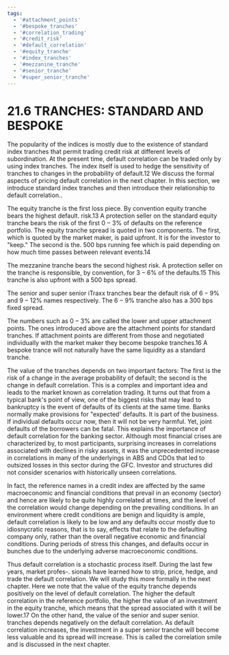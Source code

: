 ```yaml
---
tags:
  - '#attachment_points'
  - '#bespoke_tranches'
  - '#correlation_trading'
  - '#credit_risk'
  - '#default_correlation'
  - '#equity_tranche'
  - '#index_tranches'
  - '#mezzanine_tranche'
  - '#senior_tranche'
  - '#super_senior_tranche'
---
```

# 21.6 TRANCHES: STANDARD AND BESPOKE  

The popularity of the indices is mostly due to the existence of standard index tranches that permit trading credit risk at different levels of subordination. At the present time, default correlation can be traded only by using index tranches. The index itself is used to hedge the sensitivity of tranches to changes in the probability of default.12 We discuss the formal aspects of pricing default correlation in the next chapter. In this section, we introduce standard index tranches and then introduce their relationship to default correlation..  

The equity tranche is the first loss piece. By convention equity tranche bears the highest default. risk.13 A protection seller on the standard equity tranche bears the risk of the first $0-3\%$ of defaults on the reference portfolio. The equity tranche spread is quoted in two components. The first, which is quoted by the market maker, is paid upfront. It is for the investor to "keep." The second is the. 500 bps running fee which is paid depending on how much time passes between relevant events.14  

The mezzanine tranche bears the second highest risk. A protection seller on the tranche is responsible, by convention, for $3-6\%$ of the defaults.15 This tranche is also upfront with a 500 bps spread.  

The senior and super senior iTraxx tranches bear the default risk of $6-9\%$ and $9-12\%$ names respectively. The $6-9\%$ tranche also has a 300 bps fixed spread.  

The numbers such as $0-3\%$ are called the lower and upper attachment points. The ones introduced above are the attachment points for standard tranches. If attachment points are different from those and negotiated individually with the market maker they become bespoke tranches.16 A bespoke trance will not naturally have the same liquidity as a standard tranche.  

The value of the tranches depends on two important factors: The first is the risk of a change in the average probability of default; the second is the change in default correlation. This is a complex and important idea and leads to the market known as correlation trading. It turns out that from a typical bank's point of view, one of the biggest risks that may lead to bankruptcy is the event of defaults of its clients at the same time. Banks normally make provisions for "expected' defaults. It is part of the business. If individual defaults occur now, then it will not be very harmful. Yet, joint defaults of the borrowers can be fatal. This explains the importance of default correlation for the banking sector. Although most financial crises are characterized by, to most participants, surprising increases in correlations associated with declines in risky assets, it was the unprecedented increase in correlations in many of the underlyings in ABS and CDOs that led to outsized losses in this sector during the GFC. Investor and structures did not consider scenarios with historically unseen correlations.  

In fact, the reference names in a credit index are affected by the same macroeconomic and financial conditions that prevail in an economy (sector) and hence are likely to be quite highly correlated at times, and the level of the correlation would change depending on the prevailing conditions. In an environment where credit conditions are benign and liquidity is ample, default correlation is likely to be low and any defaults occur mostly due to idiosnycratic reasons, that is to say, effects that relate to the defaulting company only, rather than the overall negative economic and financial conditions. During periods of stress this changes, and defaults occur in bunches due to the underlying adverse macroeconomic conditions.  

Thus default correlation is a stochastic process itself. During the last few years, market profes-. sionals have learned how to strip, price, hedge, and trade the default correlation. We will study this more formally in the next chapter. Here we note that the value of the equity tranche depends positively on the level of default correlation. The higher the default correlation in the reference portfolio, the higher the value of an investment in the equity tranche, which means that the spread associated with it will be lower.17 On the other hand, the value of the senior and super senior. tranches depends negatively on the default correlation. As default correlation increases, the investment in a super senior tranche will become less valuable and its spread will increase. This is called the correlation smile and is discussed in the next chapter.  
